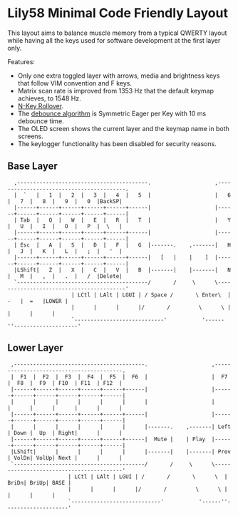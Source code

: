 # Lily58 Minimal Code Friendly Layout

This layout aims to balance muscle memory from a typical QWERTY layout while
having all the keys used for software development at the first layer only.

Features:

- Only one extra toggled layer with arrows, media and brightness keys that
  follow VIM convention and F keys.
- Matrix scan rate is improved from 1353 Hz that the default keymap achieves, to
  1548 Hz.
- [N-Key Rollover](https://en.wikipedia.org/wiki/Key_rollover#n-key_rollover).
- The
  [debounce algorithm](https://docs.qmk.fm/#/feature_debounce_type?id=types-of-debounce-algorithms)
  is Symmetric Eager per Key with 10 ms debounce time.
- The OLED screen shows the current layer and the keymap name in both screens.
- The keylogger functionality has been disabled for security reasons.

## Base Layer

```text
  ,-----------------------------------------.                    ,-----------------------------------------.
  |  `   |   1  |   2  |   3  |   4  |   5  |                    |   6  |   7  |   8  |   9  |   0  |BackSP|
  |------+------+------+------+------+------|                    |------+------+------+------+------+------|
  | Tab  |   Q  |   W  |   E  |   R  |   T  |                    |   Y  |   U  |   I  |   O  |   P  |  \   |
  |------+------+------+------+------+------|                    |------+------+------+------+------+------|
  | Esc  |   A  |   S  |   D  |   F  |   G  |-------.    ,-------|   H  |   J  |   K  |   L  |   ;  |   '  |
  |------+------+------+------+------+------|   [   |    |    ]  |------+------+------+------+------+------|
  |LShift|   Z  |   X  |   C  |   V  |   B  |-------|    |-------|   N  |   M  |   ,  |   .  |   /  |Delete|
  `-----------------------------------------/       /     \      \-----------------------------------------'
                    | LCtl | LAlt | LGUI | / Space /       \ Enter\  |  -   |  =   |LOWER |
                    |      |      |      |/       /         \      \ |      |      |      |
                    `----------------------------'           '------''--------------------'
```

## Lower Layer

```text
 ,-----------------------------------------.                    ,-----------------------------------------.
 |  F1  |  F2  |  F3  |  F4  |  F5  |  F6  |                    |  F7  |  F8  |  F9  | F10  | F11  | F12  |
 |------+------+------+------+------+------|                    |------+------+------+------+------+------|
 |      |      |      |      |      |      |                    |      |      |      |      |      |      |
 |------+------+------+------+------+------|                    |------+------+------+------+------+------|
 |      |      |      |      |      |      |-------.    ,-------| Left | Down |  Up  | Right|      |      |
 |------+------+------+------+------+------|  Mute |    | Play  |------+------+------+------+------+------|
 |LShift|      |      |      |      |      |-------|    |-------| Prev | VolDn| VolUp| Next |      |      |
 `-----------------------------------------/       /     \      \-----------------------------------------'
                   | LCtl | LAlt | LGUI | /       /       \      \  | BriDn| BriUp| BASE |
                   |      |      |      |/       /         \      \ |      |      |      |
                   `----------------------------'           '------''--------------------'
```
